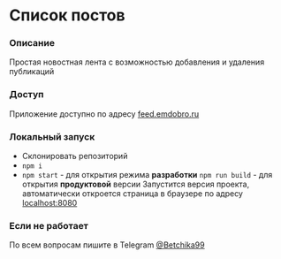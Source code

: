 # Список постов

### Описание

Простая новостная лента с возможностью добавления и удаления публикаций

### Доступ

Приложение доступно по адресу [feed.emdobro.ru](http://feed.emdobro.ru)

### Локальный запуск

- Склонировать репозиторий
- `npm i`
- `npm start` - для открытия режима **разработки**
  `npm run build` - для открытия **продуктовой** версии
  Запустится версия проекта, автоматически откроется страница в браузере по адресу [localhost:8080](http://localhost:8080)

### Если не работает

По всем вопросам пишите в Telegram [@Betchika99](https://t.me/Betchika99)
